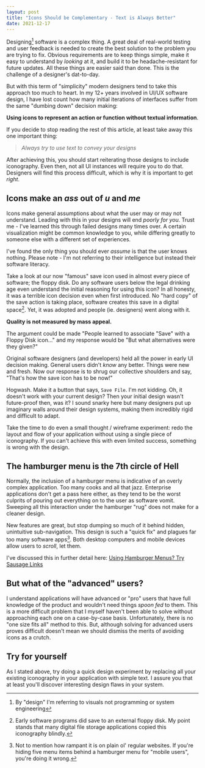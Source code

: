 ```yaml
---
layout: post
title: "Icons Should be Complementary - Text is Always Better"
date: 2021-12-17
---
```



Designing[^1] software is a complex thing. A great deal of real-world testing and user feedback is needed to create the best solution to the problem you are trying to fix. Obvious requirements are to keep things simple, make it easy to understand by *looking* at it, and build it to be headache-resistant for future updates. All these things are easier said than done. This is the challenge of a designer's dat-to-day.

But with this term of "simplicity" modern designers tend to take this approach too much to heart. In my 12+ years involved in UI/UX software design, I have lost count how many initial iterations of interfaces suffer from the same "dumbing down" decision making:

**Using icons to represent an action or function without textual information**.

If you decide to stop reading the rest of this article, at least take away this one important thing:

> *Always try to use text to convey your designs*

After achieving this, you should start reiterating those designs to include iconography. Even then, not all UI instances will require you to do that. Designers will find this process difficult, which is why it is important to get *right*.

## Icons make an *ass* out of *u* and *me*

Icons make general assumptions about what the user may or may not understand. Leading with this in your designs will end *poorly for you*. Trust me - I've learned this through failed designs many times over. A certain visualization might be common knowledge to you, while differing greatly to someone else with a different set of experiences.

I've found the only thing you should ever *assume* is that the user knows nothing. Please note - I'm not referring to their intelligence but instead their software literacy.

Take a look at our now "famous" save icon used in almost every piece of software; the floppy disk. Do any software users below the legal drinking age even understand the initial reasoning for using this icon? In all honesty, it was a terrible icon decision even when first introduced. No "hard copy" of the save action is taking place, software creates this save in a digital space[^2]. Yet, it was adopted and people (ie. designers) went along with it.

**Quality is not measured by mass appeal.**

The argument could be made "People learned to associate "Save" with a Floppy Disk icon..." and my response would be "But what alternatives were they given?"

Original software designers (and developers) held all the power in early UI decision making. General users didn't *know* any better. Things were new and fresh. Now our response is to shrug our collective shoulders and say, "That's how the save icon has to be now!"

Hogwash. Make it a button that says, `Save File`. I'm not kidding. Oh, it doesn't work with your current design? Then your initial design wasn't future-proof then, was it? I sound snarky here but many designers put up imaginary walls around their design systems, making them incredibly rigid and difficult to adapt.

Take the time to do even a small thought / wireframe experiment: redo the layout and flow of your application without using a single piece of iconography. If you can't achieve this with even limited success, something is wrong with the design.

## The hamburger menu is the 7th circle of Hell

Normally, the inclusion of a hamburger menu is indicative of an overly complex application. Too many cooks and all that jazz. Enterprise applications don't get a pass here either, as they tend to be the worst culprits of pouring out everything on to the user as software vomit. Sweeping all this interaction under the hamburger "rug" does not make for a cleaner design.

New features are great, but stop dumping so much of it behind hidden, unintuitive sub-navigation. This design is such a "quick fix" and plagues far too many software apps[^3]. Both desktop computers and mobile devices allow users to *scroll*, let them.

I've discussed this in further detail here: [Using Hamburger Menus? Try Sausage Links](https://bt.ht/hamburger-menu-alternative/)

## But what of the "advanced" users?

I understand applications will have advanced or "pro" users that have full knowledge of the product and wouldn't need things *spoon fed* to them. This is a more difficult problem that I myself haven't been able to solve without approaching each one on a case-by-case basis. Unfortunately, there is no "one size fits all" method to this. But, although solving for advanced users proves difficult doesn't mean we should dismiss the merits of avoiding icons as a crutch.

## Try for yourself

As I stated above, try doing a quick design experiment by replacing all your existing iconography in your application with simple text. I assure you that at least you'll discover interesting design flaws in your system.

[^1]: By "design" I'm referring to visuals not programming or system engineering

[^2]: Early software programs did save to an external floppy disk. My point stands that many digital file storage applications copied this iconography blindly.

[^3]: Not to mention how rampant it is on plain ol' regular websites. If you're hiding five menu items behind a hamburger menu for "mobile users", you're doing it wrong.
